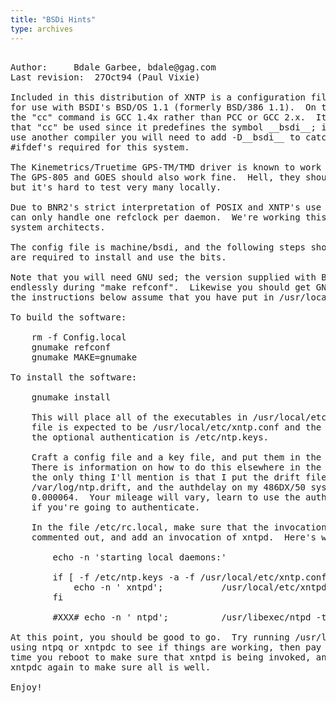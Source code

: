 ```yaml
---
title: "BSDi Hints"
type: archives
---
```


<div id="body">

<pre>

Author:		Bdale Garbee, bdale@gag.com
Last revision:	27Oct94 (Paul Vixie)

Included in this distribution of XNTP is a configuration file suitable
for use with BSDI's BSD/OS 1.1 (formerly BSD/386 1.1).  On this system,
the "cc" command is GCC 1.4x rather than PCC or GCC 2.x.  It is imperative
that "cc" be used since it predefines the symbol __bsdi__; if you want to
use another compiler you will need to add -D__bsdi__ to catch the various
#ifdef's required for this system.

The Kinemetrics/Truetime GPS-TM/TMD driver is known to work on this system.
The GPS-805 and GOES should also work fine.  Hell, they should all work fine
but it's hard to test very many locally.

Due to BNR2's strict interpretation of POSIX and XNTP's use of SIGIO, BSD/OS
can only handle one refclock per daemon.  We're working this out with the
system architects.

The config file is machine/bsdi, and the following steps should be all that
are required to install and use the bits.

Note that you will need GNU sed; the version supplied with BSD/OS 1.1 loops
endlessly during "make refconf".  Likewise you should get GNU make, which
the instructions below assume that you have put in /usr/local/bin/gnumake.

To build the software:

	rm -f Config.local
	gnumake refconf
	gnumake MAKE=gnumake

To install the software:

	gnumake install

	This will place all of the executables in /usr/local/etc.  The config
	file is expected to be /usr/local/etc/xntp.conf and the key file for
	the optional authentication is /etc/ntp.keys.

	Craft a config file and a key file, and put them in the right places.
	There is information on how to do this elsewhere in the documentation,
	the only thing I'll mention is that I put the drift file in 
	/var/log/ntp.drift, and the authdelay on my 486DX/50 system is 
	0.000064.  Your mileage will vary, learn to use the authspeed tools
	if you're going to authenticate.

	In the file /etc/rc.local, make sure that the invocation of ntpd is
	commented out, and add an invocation of xntpd.  Here's what I'm using:

		echo -n 'starting local daemons:'

		if [ -f /etc/ntp.keys -a -f /usr/local/etc/xntp.conf ]; then
		    echo -n ' xntpd';           /usr/local/etc/xntpd
		fi

		#XXX# echo -n ' ntpd';          /usr/libexec/ntpd -t

At this point, you should be good to go.  Try running /usr/local/etc/xntpd and
using ntpq or xntpdc to see if things are working, then pay attention the next
time you reboot to make sure that xntpd is being invoked, and use ntpq or
xntpdc again to make sure all is well.  

Enjoy!

</pre>

</div>